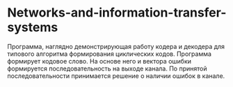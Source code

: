 # Networks-and-information-transfer-systems
Программа, наглядно демонстрирующая работу
кодера и декодера для типового алгоритма формирования циклических
кодов. Программа формирует кодовое слово. На основе него и вектора
ошибки формируется последовательность на выходе канала. По принятой
последовательности принимается решение о наличии ошибок в канале.
